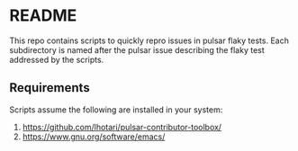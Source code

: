 # README

This repo contains scripts to quickly repro issues in pulsar flaky tests. Each subdirectory is named after the pulsar issue describing the flaky test addressed by the scripts.

## Requirements

Scripts assume the following are installed in your system:
1. https://github.com/lhotari/pulsar-contributor-toolbox/
2. https://www.gnu.org/software/emacs/
